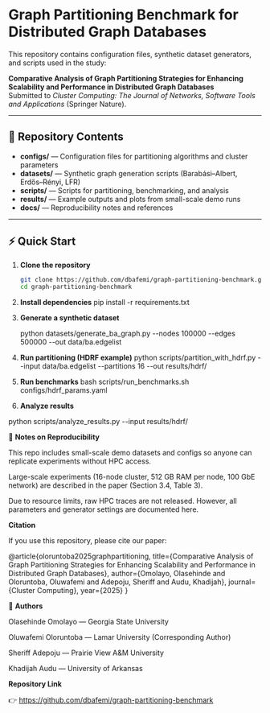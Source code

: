 # Graph Partitioning Benchmark for Distributed Graph Databases

This repository contains configuration files, synthetic dataset generators, and scripts used in the study:

**Comparative Analysis of Graph Partitioning Strategies for Enhancing Scalability and Performance in Distributed Graph Databases**  
Submitted to *Cluster Computing: The Journal of Networks, Software Tools and Applications* (Springer Nature).

---

## 📂 Repository Contents
- **configs/** — Configuration files for partitioning algorithms and cluster parameters  
- **datasets/** — Synthetic graph generation scripts (Barabási–Albert, Erdős–Rényi, LFR)  
- **scripts/** — Scripts for partitioning, benchmarking, and analysis  
- **results/** — Example outputs and plots from small-scale demo runs  
- **docs/** — Reproducibility notes and references  

---

## ⚡ Quick Start

1. **Clone the repository**
   ```bash
   git clone https://github.com/dbafemi/graph-partitioning-benchmark.git
   cd graph-partitioning-benchmark

2. **Install dependencies**
pip install -r requirements.txt

3. **Generate a synthetic dataset**

   python datasets/generate_ba_graph.py --nodes 100000 --edges 500000 --out data/ba.edgelist

4. **Run partitioning (HDRF example)**
python scripts/partition_with_hdrf.py --input data/ba.edgelist --partitions 16 --out results/hdrf/

   
5. **Run benchmarks**
   bash scripts/run_benchmarks.sh configs/hdrf_params.yaml

6. **Analyze results**
   
python scripts/analyze_results.py --input results/hdrf/

🧪 **Notes on Reproducibility**

This repo includes small-scale demo datasets and configs so anyone can replicate experiments without HPC access.

Large-scale experiments (16-node cluster, 512 GB RAM per node, 100 GbE network) are described in the paper (Section 3.4, Table 3).

Due to resource limits, raw HPC traces are not released. However, all parameters and generator settings are documented here.

**Citation**

If you use this repository, please cite our paper:

@article{oloruntoba2025graphpartitioning,
  title={Comparative Analysis of Graph Partitioning Strategies for Enhancing Scalability and Performance in Distributed Graph Databases},
  author={Omolayo, Olasehinde and Oloruntoba, Oluwafemi and Adepoju, Sheriff and Audu, Khadijah},
  journal={Cluster Computing},
  year={2025}
}


👥 **Authors**

Olasehinde Omolayo — Georgia State University

Oluwafemi Oloruntoba — Lamar University (Corresponding Author)

Sheriff Adepoju — Prairie View A&M University

Khadijah Audu — University of Arkansas

**Repository Link**

👉 https://github.com/dbafemi/graph-partitioning-benchmark
